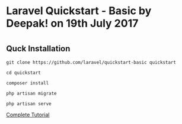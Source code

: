 # Laravel Quickstart - Basic by Deepak! on 19th July 2017
#
## Quck Installation

    git clone https://github.com/laravel/quickstart-basic quickstart

    cd quickstart

    composer install

    php artisan migrate

    php artisan serve

[Complete Tutorial](https://laravel.com/docs/5.2/quickstart)
